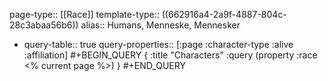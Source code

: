 page-type:: [[Race]]
template-type:: ((662916a4-2a9f-4887-804c-28c3abaa56b6))
alias:: Humans, Menneske, Mennesker

- query-table:: true
  query-properties:: [:page :character-type :alive :affiliation]
  #+BEGIN_QUERY
  {
  :title "Characters"
  :query (property :race <% current page %>)
  }
  #+END_QUERY